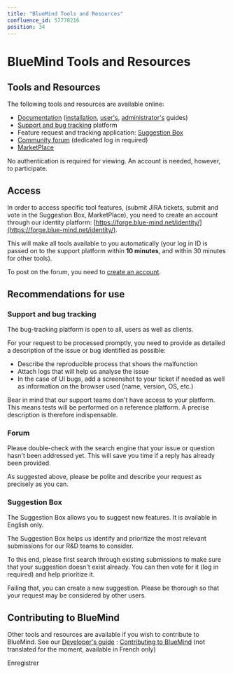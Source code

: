 ```yaml
---
title: "BlueMind Tools and Resources"
confluence_id: 57770216
position: 34
---
```

# BlueMind Tools and Resources


## Tools and Resources

The following tools and resources are available online: 

- [Documentation](http://doc.blue-mind.net/) ([installation](https://forge.blue-mind.net/confluence/display/LATEST/Guide+d%27installation), [user's](https://forge.blue-mind.net/confluence/display/LATEST/Guide+de+l%27utilisateur), [administrator's](https://forge.blue-mind.net/confluence/display/LATEST/Guide+de+l%27administrateur) guides)
- [Support and bug tracking](https://forge.blue-mind.net/jira/) platform
- Feature request and tracking application: [Suggestion Box](https://community.blue-mind.net/suggestions/)
- [Community forum](http://forum.blue-mind.net/) (dedicated log in required)
- [MarketPlace](https://marketplace.blue-mind.net/)


No authentication is required for viewing. An account is needed, however, to participate.


## Access

In order to access specific tool features, (submit JIRA tickets, submit and vote in the Suggestion Box, MarketPlace), you need to create an account through our identity platform: [https://forge.blue-mind.net/identity/](https://forge.blue-mind.net/identity/).

This will make all tools available to you automatically (your log in ID is passed on to the support platform within **10 minutes**, and within 30 minutes for other tools).

To post on the forum, you need to [create an account](http://forum.blue-mind.net/register.php).

## Recommendations for use

### Support and bug tracking

The bug-tracking platform is open to all, users as well as clients.

For your request to be processed promptly, you need to provide as detailed a description of the issue or bug identified as possible:

- Describe the reproducible process that shows the malfunction
- Attach logs that will help us analyse the issue 
- In the case of UI bugs, add a screenshot to your ticket if needed as well as information on the browser used (name, version, OS, etc.)


Bear in mind that our support teams don't have access to your platform. This means tests will be performed on a reference platform. A precise description is therefore indispensable.

### Forum

Please double-check with the search engine that your issue or question hasn't been addressed yet. This will save you time if a reply has already been provided.

As suggested above, please be polite and describe your request as precisely as you can.

### Suggestion Box

The Suggestion Box allows you to suggest new features. It is available in English only.

The Suggestion Box helps us identify and prioritize the most relevant submissions for our R&D teams to consider.

To this end, please first search through existing submissions to make sure that your suggestion doesn't exist already. You can then vote for it (log in required) and help prioritize it.

Failing that, you can create a new suggestion. Please be thorough so that your request may be considered by other users.

## Contributing to BlueMind

Other tools and resources are available if you wish to contribute to BlueMind. See our [Developer's guide](/Guide_du_developpeur/) : [Contributing to BlueMind](/Guide_du_developpeur/Contribuer_à_BlueMind/) (not translated for the moment, available in French only)


Enregistrer

